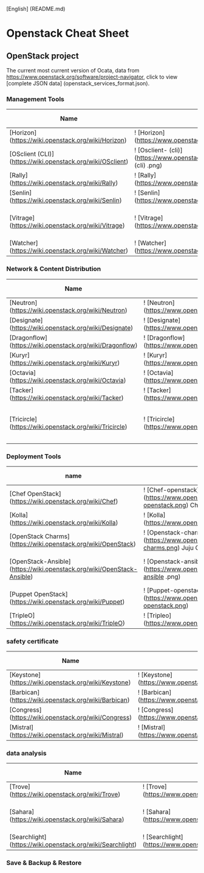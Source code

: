 [English] (README.md)

# Openstack Cheat Sheet

## OpenStack project

The current most current version of Ocata, data from https://www.openstack.org/software/project-navigator, click to view [complete JSON data] (openstack_services_format.json).

### Management Tools

| Name | LOGO | Service | Age | Deployment Rate | Maturity |
| ---- | ---- | ---- | ---- | ---- | ---- |
| [Horizon] (https://wiki.openstack.org/wiki/Horizon) |! [Horizon] (https://www.openstack.org/software/images/mascots/horizon.png) | Dashboard | 6 years | 87% | 6/7 |
| [OSclient (CLI)] (https://wiki.openstack.org/wiki/OSclient) |! [Osclient- (cli)] (https://www.openstack.org/software/images/mascots/osclient- (cli) .png) | Command-line client | 1 year | 0% | 0/7 |
| [Rally] (https://wiki.openstack.org/wiki/Rally) |! [Rally] (https://www.openstack.org/software/images/mascots/rally.png) | Benchmark service | 1 Year | 23% | 0/7 |
| [Senlin] (https://wiki.openstack.org/wiki/Senlin) |! [Senlin] (https://www.openstack.org/software/images/mascots/senlin.png) | Clustering service | 1 Year | 0% | 0/7 |
| [Vitrage] (https://wiki.openstack.org/wiki/Vitrage) |! [Vitrage] (https://www.openstack.org/software/images/mascots/vitrage.png) | RCA (Root Cause Analysis service) | 1 year | 0% | 0/7 |
| [Watcher] (https://wiki.openstack.org/wiki/Watcher) |! [Watcher] (https://www.openstack.org/software/images/mascots/watcher.png) | Optimization Service | 1 Year | 0% | 0/7 |

### Network & Content Distribution

| Name | LOGO | Service | Age | Deployment Rate | Maturity |
| ---- | ---- | ---- | ---- | ---- | ---- |
| [Neutron] (https://wiki.openstack.org/wiki/Neutron) |! [Neutron] (https://www.openstack.org/software/images/mascots/neutron.png) | Networking | 5 years | 93% | 7/7 |
| [Designate] (https://wiki.openstack.org/wiki/Designate) |! [Designate] (https://www.openstack.org/software/images/mascots/designate.png) | DNS Service | 3 Year | 16% | 3/7 |
| [Dragonflow] (https://wiki.openstack.org/wiki/Dragonflow) |! [Dragonflow] (https://www.openstack.org/software/images/mascots/dragonflow.png) | Neutron Plugin | 2 Year | 0% | 0/7 |
| [Kuryr] (https://wiki.openstack.org/wiki/Kuryr) |! [Kuryr] (https://www.openstack.org/software/images/mascots/kuryr.png) | Container plugin | 1 Year | 0% | 1/7 |
| [Octavia] (https://wiki.openstack.org/wiki/Octavia) |! [Octavia] (https://www.openstack.org/software/images/mascots/octavia.png) | Load Balancer | 1 Year | 0% | 1/7 |
| [Tacker] (https://wiki.openstack.org/wiki/Tacker) |! [Tacker] (https://www.openstack.org/software/images/mascots/tacker.png) | NFV Orchestration | 1 Year | 0% | 1/7 |
| [Tricircle] (https://wiki.openstack.org/wiki/Tricircle) |! [Tricircle] (https://www.openstack.org/software/images/mascots/tricircle.png) | Networking Automation for Multi -Region Deployments | 1 year | 0% | 0/7 |

### Deployment Tools

| name | LOGO | Service | Age | Deployment Rate | Maturity |
| ---- | ---- | ---- | ---- | ---- | ---- |
| [Chef OpenStack] (https://wiki.openstack.org/wiki/Chef) |! [Chef-openstack] (https://www.openstack.org/software/images/mascots/chef-openstack.png) Chef cookbooks for OpenStack | 1 year | 0% | 1/7 |
| [Kolla] (https://wiki.openstack.org/wiki/Kolla) |! [Kolla] (https://www.openstack.org/software/images/mascots/kolla.png) | Container deployment | 1 Year | 12% | 1/7 |
| [OpenStack Charms] (https://wiki.openstack.org/wiki/OpenStack) |! [Openstack-charms] (https://www.openstack.org/software/images/mascots/openstack-charms.png) Juju Charms for OpenStack | 1 year | 0% | 0/7 |
| [OpenStack-Ansible] (https://wiki.openstack.org/wiki/OpenStack-Ansible) |! [Openstack-ansible] (https://www.openstack.org/software/images/mascots/openstack-ansible .png) | Ansible Playbooks for OpenStack | 1 year | 0% | 0/7 |
| [Puppet OpenStack] (https://wiki.openstack.org/wiki/Puppet) |! [Puppet-openstack] (https://www.openstack.org/software/images/mascots/puppet-openstack.png) | Puppet Modules for OpenStack | 1 year | 0% | 0/7 |
| [TripleO] (https://wiki.openstack.org/wiki/TripleO) |! [Tripleo] (https://www.openstack.org/software/images/mascots/tripleo.png) | Deployment service | 1 Year | 9% | 0/7 |

### safety certificate

| Name | LOGO | Service | Age | Deployment Rate | Maturity |
| ---- | ---- | ---- | ---- | ---- | ---- |
| [Keystone] (https://wiki.openstack.org/wiki/Keystone) |! [Keystone] (https://www.openstack.org/software/images/mascots/keystone.png) | Identity service | 6 Year | 96% | 6/7 |
| [Barbican] (https://wiki.openstack.org/wiki/Barbican) |! [Barbican] (https://www.openstack.org/software/images/mascots/barbican.png) | Key Management | 4 Year | 9% | 4/7 |
| [Congress] (https://wiki.openstack.org/wiki/Congress) |! [Congress] (https://www.openstack.org/software/images/mascots/congress.png) | Governance | 2 years | 2% | 1/7 |
| [Mistral] (https://wiki.openstack.org/wiki/Mistral) |! [Mistral] (https://www.openstack.org/software/images/mascots/mistral.png) | Workflow service | 1 Year | 5% | 1/7 |

### data analysis

| Name | LOGO | Service | Age | Deployment Rate | Maturity |
| ---- | ---- | ---- | ---- | ---- | ---- |
| [Trove] (https://wiki.openstack.org/wiki/Trove) |! [Trove] (https://www.openstack.org/software/images/mascots/trove.png) | Database as a Service | 4 years | 13% | 3/7 |
| [Sahara] (https://wiki.openstack.org/wiki/Sahara) |! [Sahara] (https://www.openstack.org/software/images/mascots/sahara.png) | Big Data Processing Framework Provisioning | 3 years | 10% | 3/7 |
| [Searchlight] (https://wiki.openstack.org/wiki/Searchlight) |! [Searchlight] (https://www.openstack.org/software/images/mascots/searchlight.png) | Indexing and Search | 1 year | 0% | 0/7 |

### Save & Backup & Restore
